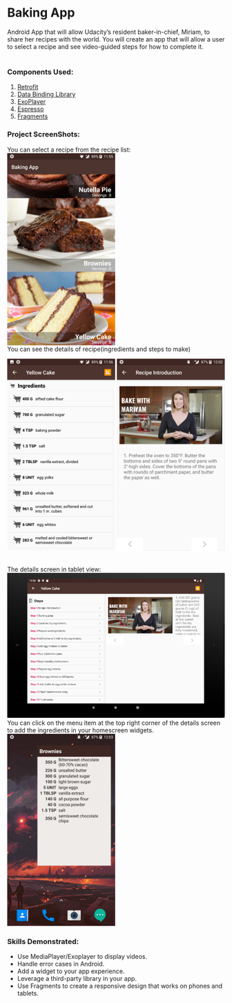 # Baking App

Android App that will allow Udacity’s resident baker-in-chief, Miriam, to share her recipes with the world. You will create an app that will allow a user to select a recipe and see video-guided steps for how to complete it.
<br><br>
### Components Used:
 1. <a href="https://square.github.io/retrofit/">Retrofit</a>
 2. <a href="https://inthecheesefactory.com/blog/say-goodbye-to-findviewbyid-with-data-binding-library/en">Data Binding Library</a>
 3. <a href="https://github.com/google/ExoPlayer">ExoPlayer</a>
 4. <a href="https://developer.android.com/training/testing/espresso/">Espresso</a>
 5. <a href="https://developer.android.com/guide/components/fragments">Fragments</a>
### Project ScreenShots:
You can select a recipe from the recipe list:<br>
<img src="https://github.com/janhavisinghh/Baking_App/blob/master/1.jpg" width="250" align="middle"><br>
You can see the details of recipe(ingredients and steps to make)<br>
<p float="left">
<img src="https://github.com/janhavisinghh/Baking_App/blob/master/2.jpg" width="250">
<img src="https://github.com/janhavisinghh/Baking_App/blob/master/3.jpg" width="250">
</p>
<br>
The details screen in tablet view:<br>
<img src="https://github.com/janhavisinghh/Baking_App/blob/master/tab.png" width="600">
<br>
You can click on the menu item at the top right corner of the details screen to add the ingredients in your homescreen widgets.<br>
<img src="https://github.com/janhavisinghh/Baking_App/blob/master/6.jpg" width="250">

### Skills Demonstrated: 

- Use MediaPlayer/Exoplayer to display videos.
- Handle error cases in Android.
- Add a widget to your app experience.
- Leverage a third-party library in your app.
- Use Fragments to create a responsive design that works on phones and tablets.



